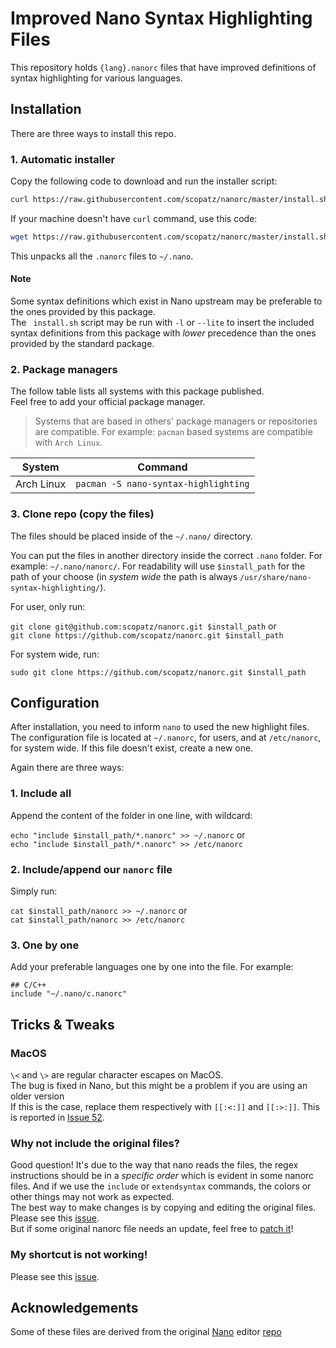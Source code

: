 # Improved Nano Syntax Highlighting Files

This repository holds ``{lang}.nanorc`` files that have improved definitions of syntax highlighting for various languages.

## Installation

There are three ways to install this repo.

### 1. Automatic installer

Copy the following code to download and run the installer script:

```sh
curl https://raw.githubusercontent.com/scopatz/nanorc/master/install.sh | sh
```

If your machine doesn't have `curl` command, use this code:

```sh
wget https://raw.githubusercontent.com/scopatz/nanorc/master/install.sh -O- | sh
```

This unpacks all the `.nanorc` files to `~/.nano`.

#### Note

Some syntax definitions which exist in Nano upstream may be preferable to the ones provided by this package.  
The ` install.sh` script may be run with `-l` or `--lite` to insert the included syntax definitions from this package with *lower* precedence than the ones provided by the standard package.

### 2. Package managers

The follow table lists all systems with this package published.  
Feel free to add your official package manager.

> Systems that are based in others' package managers or repositories are compatible. For example: `pacman` based systems are compatible with `Arch Linux`.

| System     | Command                                  |
| ---------- | ---------------------------------------- |
| Arch Linux | `pacman -S nano-syntax-highlighting`     |

### 3. Clone repo (copy the files)

The files should be placed inside of the `~/.nano/` directory.

You can put the files in another directory inside the correct `.nano` folder.
For example: `~/.nano/nanorc/`.
For readability will use `$install_path` for the path of your choose (in *system wide* the path is always `/usr/share/nano-syntax-highlighting/`).

For user, only run:

`git clone git@github.com:scopatz/nanorc.git $install_path` or  
`git clone https://github.com/scopatz/nanorc.git $install_path`

For system wide, run:

`sudo git clone https://github.com/scopatz/nanorc.git $install_path`

## Configuration

After installation, you need to inform `nano` to used the new highlight files. 
The configuration file is located at `~/.nanorc`, for users, and at `/etc/nanorc`, for system wide.
If this file doesn't exist, create a new one.

Again there are three ways:

### 1. Include all

Append the content of the folder in one line, with wildcard:

`echo "include $install_path/*.nanorc" >> ~/.nanorc` or  
`echo "include $install_path/*.nanorc" >> /etc/nanorc`

### 2. Include/append our `nanorc` file

Simply run:

`cat $install_path/nanorc >> ~/.nanorc` or  
`cat $install_path/nanorc >> /etc/nanorc`

### 3. One by one

Add your preferable languages one by one into the file. For example:

```
## C/C++
include "~/.nano/c.nanorc"
```

## Tricks & Tweaks

### MacOS

`\<` and `\>` are regular character escapes on MacOS.  
The bug is fixed in Nano, but this might be a problem if you are using an older version  
If this is the case, replace them respectively with `[[:<:]]` and `[[:>:]]`.
This is reported in [Issue 52](https://github.com/scopatz/nanorc/issues/52).

### Why not include the original files?

Good question! It's due to the way that nano reads the files, the regex instructions should be in a _specific order_ which is evident in some nanorc files.
And if we use the `include` or `extendsyntax` commands, the colors or other things may not work as expected.  
The best way to make changes is by copying and editing the original files.  
Please see this [issue](https://savannah.gnu.org/bugs/index.php?5698).   
But if some original nanorc file needs an update, feel free to [patch it](https://savannah.gnu.org/patch/?func=additem&group=nano)!

### My shortcut is not working!

Please see this [issue](https://savannah.gnu.org/bugs/?56994).

## Acknowledgements

Some of these files are derived from the original [Nano](https://www.nano-editor.org) editor [repo](https://git.savannah.gnu.org/cgit/nano.git)
